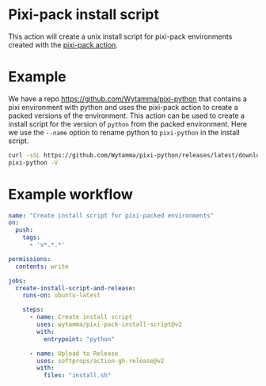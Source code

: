 # Pixi-pack install script 

This action will create a unix install script for pixi-pack environments created with the [pixi-pack action](https://github.com/marketplace/actions/pixi-pack-action).

# Example 

We have a repo https://github.com/Wytamma/pixi-python that contains a pixi environment with python and uses the pixi-pack action to create a packed versions of the environment. This action can be used to create a install script for the version of `python` from the packed environment. Here we use the `--name` option to rename python to `pixi-python` in the install script.

```bash
curl -sSL https://github.com/Wytamma/pixi-python/releases/latest/download/install.sh | bash -s -- --name pixi-python
pixi-python -V
```

# Example workflow

```yaml
name: "Create install script for pixi-packed environments"
on:
  push:
    tags:
      - 'v*.*.*'

permissions:
  contents: write

jobs:
  create-install-script-and-release:
    runs-on: ubuntu-latest

    steps:
      - name: Create install script
        uses: wytamma/pixi-pack-install-script@v2
        with:
          entrypoint: "python"

      - name: Upload to Release
        uses: softprops/action-gh-release@v2
        with:
          files: "install.sh"
```
